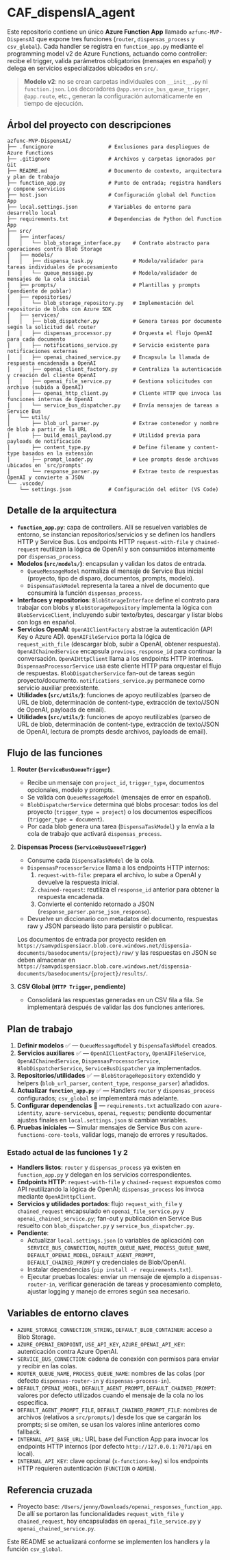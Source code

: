 # CAF_dispensIA_agent

Este repositorio contiene un único **Azure Function App** llamado `azfunc-MVP-DispensAI` que expone tres funciones (`router`, `dispensas_process` y `csv_global`). Cada handler se registra en `function_app.py` mediante el programming model v2 de Azure Functions, actuando como controller: recibe el trigger, valida parámetros obligatorios (mensajes en español) y delega en servicios especializados ubicados en `src/`.

> **Modelo v2**: no se crean carpetas individuales con `__init__.py` ni `function.json`. Los decoradores `@app.service_bus_queue_trigger`, `@app.route`, etc., generan la configuración automáticamente en tiempo de ejecución.

## Árbol del proyecto con descripciones
```
azfunc-MVP-DispensAI/
├── .funcignore                  # Exclusiones para despliegues de Azure Functions
├── .gitignore                   # Archivos y carpetas ignorados por Git
├── README.md                    # Documento de contexto, arquitectura y plan de trabajo
├── function_app.py              # Punto de entrada; registra handlers y compone servicios
├── host.json                    # Configuración global del Function App
├── local.settings.json          # Variables de entorno para desarrollo local
├── requirements.txt             # Dependencias de Python del Function App
├── src/
│   ├── interfaces/
│   │   └── blob_storage_interface.py    # Contrato abstracto para operaciones contra Blob Storage
│   ├── models/
│   │   ├── dispensa_task.py             # Modelo/validador para tareas individuales de procesamiento
│   │   └── queue_message.py             # Modelo/validador de mensajes de la cola inicial
│   ├── prompts/                         # Plantillas y prompts (pendiente de poblar)
│   ├── repositories/
│   │   └── blob_storage_repository.py   # Implementación del repositorio de blobs con Azure SDK
│   ├── services/
│   │   ├── blob_dispatcher.py           # Genera tareas por documento según la solicitud del router
│   │   ├── dispensas_processor.py       # Orquesta el flujo OpenAI para cada documento
│   │   ├── notifications_service.py     # Servicio existente para notificaciones externas
│   │   ├── openai_chained_service.py    # Encapsula la llamada de respuesta encadenada a OpenAI
│   │   ├── openai_client_factory.py     # Centraliza la autenticación y creación del cliente OpenAI
│   │   ├── openai_file_service.py       # Gestiona solicitudes con archivo (subida a OpenAI)
│   │   ├── openai_http_client.py        # Cliente HTTP que invoca las funciones internas de OpenAI
│   │   └── service_bus_dispatcher.py    # Envía mensajes de tareas a Service Bus
│   └── utils/
│       ├── blob_url_parser.py           # Extrae contenedor y nombre de blob a partir de la URL
│       ├── build_email_payload.py       # Utilidad previa para payloads de notificación
│       ├── content_type.py              # Define filename y content-type basados en la extensión
│       ├── prompt_loader.py             # Lee prompts desde archivos ubicados en `src/prompts`
│       └── response_parser.py           # Extrae texto de respuestas OpenAI y convierte a JSON
└── .vscode/
    └── settings.json            # Configuración del editor (VS Code)
```

## Detalle de la arquitectura
- **`function_app.py`**: capa de controllers. Allí se resuelven variables de entorno, se instancian repositorios/servicios y se definen los handlers HTTP y Service Bus. Los endpoints HTTP `request-with-file` y `chained-request` reutilizan la lógica de OpenAI y son consumidos internamente por `dispensas_process`.
- **Modelos (`src/models/`)**: encapsulan y validan los datos de entrada.
  - `QueueMessageModel` normaliza el mensaje de Service Bus inicial (proyecto, tipo de disparo, documentos, prompts, modelo).
  - `DispensaTaskModel` representa la tarea a nivel de documento que consumirá la función `dispensas_process`.
- **Interfaces y repositorios**: `BlobStorageInterface` define el contrato para trabajar con blobs y `BlobStorageRepository` implementa la lógica con `BlobServiceClient`, incluyendo subir texto/bytes, descargar y listar blobs con logs en español.
- **Servicios OpenAI**: `OpenAIClientFactory` abstrae la autenticación (API Key o Azure AD). `OpenAIFileService` porta la lógica de `request_with_file` (descargar blob, subir a OpenAI, obtener respuesta). `OpenAIChainedService` encapsula `previous_response_id` para continuar la conversación. `OpenAIHttpClient` llama a los endpoints HTTP internos. `DispensasProcessorService` usa este cliente HTTP para orquestar el flujo de respuestas. `BlobDispatcherService` fan-out de tareas según proyecto/documento. `notifications_service.py` permanece como servicio auxiliar preexistente.
- **Utilidades (`src/utils/`)**: funciones de apoyo reutilizables (parseo de URL de blob, determinación de content-type, extracción de texto/JSON de OpenAI, payloads de email).
- **Utilidades (`src/utils/`)**: funciones de apoyo reutilizables (parseo de URL de blob, determinación de content-type, extracción de texto/JSON de OpenAI, lectura de prompts desde archivos, payloads de email).

## Flujo de las funciones
1. **Router (`ServiceBusQueueTrigger`)**
   - Recibe un mensaje con `project_id`, `trigger_type`, documentos opcionales, modelo y prompts.
   - Se valida con `QueueMessageModel` (mensajes de error en español).
   - `BlobDispatcherService` determina qué blobs procesar: todos los del proyecto (`trigger_type = project`) o los documentos específicos (`trigger_type = document`).
   - Por cada blob genera una tarea (`DispensaTaskModel`) y la envía a la cola de trabajo que activará `dispensas_process`.

2. **Dispensas Process (`ServiceBusQueueTrigger`)**
   - Consume cada `DispensaTaskModel` de la cola.
   - `DispensasProcessorService` llama a los endpoints HTTP internos:
     1. `request-with-file`: prepara el archivo, lo sube a OpenAI y devuelve la respuesta inicial.
     2. `chained-request`: reutiliza el `response_id` anterior para obtener la respuesta encadenada.
     3. Convierte el contenido retornado a JSON (`response_parser.parse_json_response`).
   - Devuelve un diccionario con metadatos del documento, respuestas raw y JSON parseado listo para persistir o publicar.

   Los documentos de entrada por proyecto residen en `https://samvpdispensiacr.blob.core.windows.net/dispensia-documents/basedocuments/{project}/raw/` y las respuestas en JSON se deben almacenar en `https://samvpdispensiacr.blob.core.windows.net/dispensia-documents/basedocuments/{project}/results/`.

3. **CSV Global (`HTTP Trigger`, pendiente)**
   - Consolidará las respuestas generadas en un CSV fila a fila. Se implementará después de validar las dos funciones anteriores.

## Plan de trabajo
1. **Definir modelos** ✅ — `QueueMessageModel` y `DispensaTaskModel` creados.
2. **Servicios auxiliares** ✅ — `OpenAIClientFactory`, `OpenAIFileService`, `OpenAIChainedService`, `DispensasProcessorService`, `BlobDispatcherService`, `ServiceBusDispatcher` ya implementados.
3. **Repositorios/utilidades** ✅ — `BlobStorageRepository` extendido y helpers (`blob_url_parser`, `content_type`, `response_parser`) añadidos.
4. **Actualizar `function_app.py`** ✅ — Handlers `router` y `dispensas_process` configurados; `csv_global` se implementará más adelante.
5. **Configurar dependencias** 🔄 — `requirements.txt` actualizado con `azure-identity`, `azure-servicebus`, `openai`, `requests`; pendiente documentar ajustes finales en `local.settings.json` si cambian variables.
6. **Pruebas iniciales** — Simular mensajes de Service Bus con `azure-functions-core-tools`, validar logs, manejo de errores y resultados.

### Estado actual de las funciones 1 y 2
- **Handlers listos**: `router` y `dispensas_process` ya existen en `function_app.py` y delegan en los servicios correspondientes.
- **Endpoints HTTP**: `request-with-file` y `chained-request` expuestos como API reutilizando la lógica de OpenAI; `dispensas_process` los invoca mediante `OpenAIHttpClient`.
- **Servicios y utilidades portados**: flujo `request_with_file` y `chained_request` encapsulado en `openai_file_service.py` y `openai_chained_service.py`; fan-out y publicación en Service Bus resuelto con `blob_dispatcher.py` y `service_bus_dispatcher.py`.
- **Pendiente**:
  - Actualizar `local.settings.json` (o variables de aplicación) con `SERVICE_BUS_CONNECTION`, `ROUTER_QUEUE_NAME`, `PROCESS_QUEUE_NAME`, `DEFAULT_OPENAI_MODEL`, `DEFAULT_AGENT_PROMPT`, `DEFAULT_CHAINED_PROMPT` y credenciales de Blob/OpenAI.
  - Instalar dependencias (`pip install -r requirements.txt`).
  - Ejecutar pruebas locales: enviar un mensaje de ejemplo a `dispensas-router-in`, verificar generación de tareas y procesamiento completo, ajustar logging y manejo de errores según sea necesario.

## Variables de entorno claves
- `AZURE_STORAGE_CONNECTION_STRING`, `DEFAULT_BLOB_CONTAINER`: acceso a Blob Storage.
- `AZURE_OPENAI_ENDPOINT`, `USE_API_KEY`, `AZURE_OPENAI_API_KEY`: autenticación contra Azure OpenAI.
- `SERVICE_BUS_CONNECTION`: cadena de conexión con permisos para enviar y recibir en las colas.
- `ROUTER_QUEUE_NAME`, `PROCESS_QUEUE_NAME`: nombres de las colas (por defecto `dispensas-router-in` y `dispensas-process-in`).
- `DEFAULT_OPENAI_MODEL`, `DEFAULT_AGENT_PROMPT`, `DEFAULT_CHAINED_PROMPT`: valores por defecto utilizados cuando el mensaje de la cola no los especifica.
- `DEFAULT_AGENT_PROMPT_FILE`, `DEFAULT_CHAINED_PROMPT_FILE`: nombres de archivos (relativos a `src/prompts/`) desde los que se cargarán los prompts; si se omiten, se usan los valores inline anteriores como fallback.
- `INTERNAL_API_BASE_URL`: URL base del Function App para invocar los endpoints HTTP internos (por defecto `http://127.0.0.1:7071/api` en local).
- `INTERNAL_API_KEY`: clave opcional (`x-functions-key`) si los endpoints HTTP requieren autenticación (`FUNCTION` o `ADMIN`).

## Referencia cruzada
- Proyecto base: `/Users/jenny/Downloads/openai_responses_function_app`. De allí se portaron las funcionalidades `request_with_file` y `chained_request`, hoy encapsuladas en `openai_file_service.py` y `openai_chained_service.py`.

Este README se actualizará conforme se implementen los handlers y la función `csv_global`.
